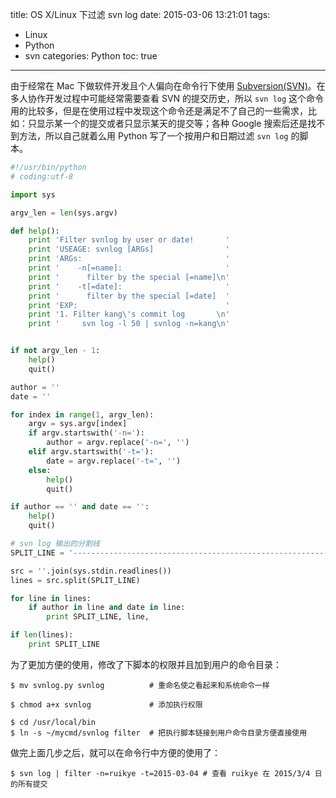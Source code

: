 title: OS X/Linux 下过滤 svn log
date: 2015-03-06 13:21:01
tags: 
- Linux
- Python
- svn
categories: Python
toc: true
---
由于经常在 Mac 下做软件开发且个人偏向在命令行下使用 [Subversion(SVN)](https://subversion.apache.org/)。在多人协作开发过程中可能经常需要查看 SVN 的提交历史，所以 `svn log` 这个命令用的比较多，但是在使用过程中发现这个命令还是满足不了自己的一些需求，比如：只显示某一个的提交或者只显示某天的提交等；各种 Google 搜索后还是找不到方法，所以自己就着么用 Python 写了一个按用户和日期过滤 `svn log` 的脚本。

<!-- more -->

```python
#!/usr/bin/python
# coding:utf-8

import sys

argv_len = len(sys.argv)

def help():
    print 'Filter svnlog by user or date!       '
    print 'USEAGE: svnlog [ARGs]                '
    print 'ARGs:                                '
    print '    -n[=name]:                       '
    print '      filter by the special [=name]\n'
    print '    -t[=date]:                       '
    print '      filter by the special [=date]  '
    print 'EXP:                                 '
    print '1. Filter kang\'s commit log       \n'
    print '     svn log -l 50 | svnlog -n=kang\n'


if not argv_len - 1:
    help()
    quit()

author = ''
date = ''

for index in range(1, argv_len):
    argv = sys.argv[index]
    if argv.startswith('-n='):
        author = argv.replace('-n=', '')
    elif argv.startswith('-t='):
        date = argv.replace('-t=', '')
    else:
        help()
        quit()

if author == '' and date == '':
    help()
    quit()

# svn log 输出的分割线
SPLIT_LINE = '------------------------------------------------------------------------'

src = ''.join(sys.stdin.readlines())
lines = src.split(SPLIT_LINE)

for line in lines:
    if author in line and date in line:
        print SPLIT_LINE, line,

if len(lines):
    print SPLIT_LINE
```

为了更加方便的使用，修改了下脚本的权限并且加到用户的命令目录：
````shell
$ mv svnlog.py svnlog          # 重命名使之看起来和系统命令一样

$ chmod a+x svnlog             # 添加执行权限

$ cd /usr/local/bin
$ ln -s ~/mycmd/svnlog filter  # 把执行脚本链接到用户命令目录方便直接使用
````

做完上面几步之后，就可以在命令行中方便的使用了：
````shell
$ svn log | filter -n=ruikye -t=2015-03-04 # 查看 ruikye 在 2015/3/4 日的所有提交
````
